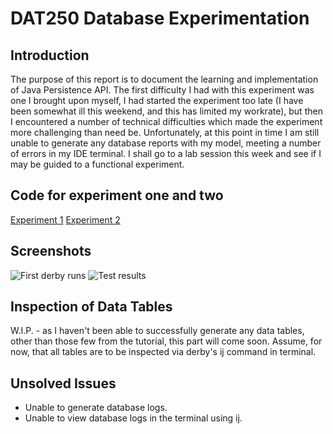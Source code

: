# DAT250 Database Experimentation
## Introduction
The purpose of this report is to document the learning and implementation of Java Persistence API. The first difficulty I had with this experiment was one I brought upon myself, I had started the experiment too late (I have been somewhat ill this weekend, and this has limited my workrate), but then I encountered a number of technical difficulties which made the experiment more challenging than need be. Unfortunately, at this point in time I am still unable to generate any database reports with my model, meeting a number of errors in my IDE terminal. I shall go to a lab session this week and see if I may be guided to a functional experiment.
## Code for experiment one and two
[Experiment 1](https://github.com/bigmantobs/de.vogella.jpa.eclipselink)
[Experiment 2](https://github.com/bigmantobs/CCdomainsexp2)

## Screenshots
![First derby runs](https://i.imgur.com/sG97d22.png)
![Test results](https://user-images.githubusercontent.com/60216048/133073530-0067a647-8dce-42dd-82da-da9da8763598.png)

## Inspection of Data Tables
W.I.P. - as I haven't been able to successfully generate any data tables, other than those few from the tutorial, this part will come soon. Assume, for now, that all tables are to be inspected via derby's ij command in terminal.

## Unsolved Issues
- Unable to generate database logs.
- Unable to view database logs in the terminal using ij.
